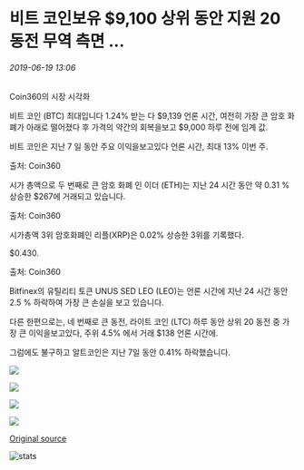 # 비트 코인보유 $9,100 상위 동안 지원 20 동전 무역 측면 ...

###### 2019-06-19 13:06

Coin360의 시장 시각화

비트 코인 (BTC) 최대입니다 1.24% 받는 다 $9,139 언론 시간, 여전히 가장 큰 암호 화폐가 아래로 떨어졌다 후 가격의 약간의 회복을보고 $9,000 하루 전에 임계 값.

비트 코인은 지난 7 일 동안 주요 이익을보고있다 언론 시간, 최대 13% 이번 주.

출처: Coin360

시가 총액으로 두 번째로 큰 암호 화폐 인 이더 (ETH)는 지난 24 시간 동안 약 0.31 % 상승한 $267에 거래되고 있습니다.

출처: Coin360

시가총액 3위 암호화폐인 리플(XRP)은 0.02% 상승한 3위를 기록했다.

$0.430.

출처: Coin360

Bitfinex의 유틸리티 토큰 UNUS SED LEO (LEO)는 언론 시간에 지난 24 시간 동안 2.5 % 하락하여 가장 큰 손실을 보고 있습니다.

다른 한편으로는, 네 번째로 큰 동전, 라이트 코인 (LTC) 하루 동안 상위 20 동전 중 가장 큰 이익을보고있다, 주위 4.5% 에서 거래 $138 언론 시간에.

그럼에도 불구하고 알트코인은 지난 7일 동안 0.41% 하락했습니다.

![](https://s3.cointelegraph.com/storage/uploads/view/1df0c647c0a3bb6bccef943832c53c3e.png)

![](https://s3.cointelegraph.com/storage/uploads/view/1f6aa27018aea9b7ce082c65bffc4dee.png)

![](https://s3.cointelegraph.com/storage/uploads/view/816c0965d5ca548a8694ffb70dd20511.png)

![](https://s3.cointelegraph.com/storage/uploads/view/5b3639f315e451594b42671b6150ec45.png)

[Original source](https://cointelegraph.com/news/bitcoin-holds-9-100-support-while-top-20-coins-trade-sideways)

![stats](https://c.statcounter.com/11760860/0/a89fa40b/1/ "stats")